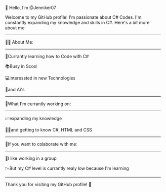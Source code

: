👋 Hello, I’m @Jenniker07

Welcome to my GitHub profile!
I'm passionate about C# Codes. I'm constantly expanding my knowledge and skills in C#. 
Here's a bit more about me:
_______________________________________________________________________________
👨‍💻 About Me:
_______________________________________________________________________________
🏫Currantly learning how to Code with C#

📚Busy in Scool

💻interessted in new Technologies

🤖and Ai's
_______________________________________________________________________________
💼What I'm currantly working on:
_______________________________________________________________________________
📈expanding my knowledge

👨‍💻and getting to know C#, HTML and CSS
_______________________________________________________________________________
📲If you want to colaborate with me:
_______________________________________________________________________________
👥I like working in a group

📉But my C# level is currantly realy low because I'm learning
_______________________________________________________________________________
Thank you for visiting my GitHub profile! 🌟
<!---
Jenniker07/Jenniker07 is a ✨ special ✨ repository because its `README.md` (this file) appears on your GitHub profile.
You can click the Preview link to take a look at your changes.
--->
